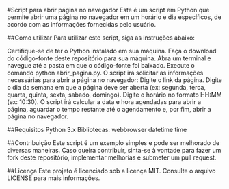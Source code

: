 #Script para abrir página no navegador
Este é um script em Python que permite abrir uma página no navegador em um horário e dia específicos, de acordo com as informações fornecidas pelo usuário.

##Como utilizar
Para utilizar este script, siga as instruções abaixo:

Certifique-se de ter o Python instalado em sua máquina.
Faça o download do código-fonte deste repositório para sua máquina.
Abra um terminal e navegue até a pasta em que o código-fonte foi baixado.
Execute o comando python abrir_pagina.py.
O script irá solicitar as informações necessárias para abrir a página no navegador:
Digite o link da página.
Digite o dia da semana em que a página deve ser aberta (ex: segunda, terca, quarta, quinta, sexta, sabado, domingo).
Digite o horário no formato HH:MM (ex: 10:30).
O script irá calcular a data e hora agendadas para abrir a página, aguardar o tempo restante até o agendamento e, por fim, abrir a página no navegador.

##Requisitos
Python 3.x
Bibliotecas:
webbrowser
datetime
time

##Contribuição
Este script é um exemplo simples e pode ser melhorado de diversas maneiras. Caso queira contribuir, sinta-se à vontade para fazer um fork deste repositório, implementar melhorias e submeter um pull request.

##Licença
Este projeto é licenciado sob a licença MIT. Consulte o arquivo LICENSE para mais informações.